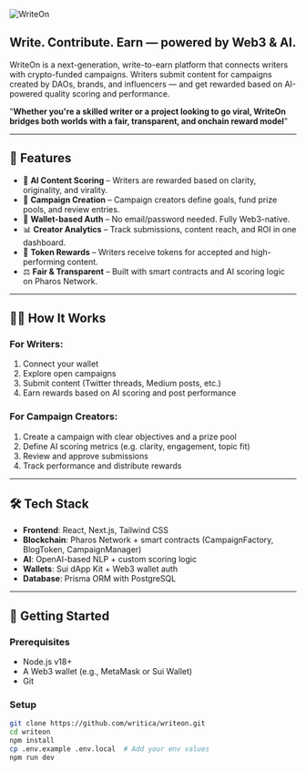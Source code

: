 ![WriteOn](https://github.com/user-attachments/assets/48e8d273-bbe2-4f7d-a168-f284ec6036e4)

## **Write. Contribute. Earn — powered by Web3 & AI.**

WriteOn is a next-generation, write-to-earn platform that connects writers with crypto-funded campaigns. Writers submit content for campaigns created by DAOs, brands, and influencers — and get rewarded based on AI-powered quality scoring and performance.

"**Whether you're a skilled writer or a project looking to go viral, WriteOn bridges both worlds with a fair, transparent, and onchain reward model**"

---

## 🚀 Features

- 🧠 **AI Content Scoring** – Writers are rewarded based on clarity, originality, and virality.
- 🧾 **Campaign Creation** – Campaign creators define goals, fund prize pools, and review entries.
- 🔐 **Wallet-based Auth** – No email/password needed. Fully Web3-native.
- 📊 **Creator Analytics** – Track submissions, content reach, and ROI in one dashboard.
- 💸 **Token Rewards** – Writers receive tokens for accepted and high-performing content.
- ⚖️ **Fair & Transparent** – Built with smart contracts and AI scoring logic on Pharos Network.

---

## 🧑‍💻 How It Works

### For Writers:
1. Connect your wallet
2. Explore open campaigns
3. Submit content (Twitter threads, Medium posts, etc.)
4. Earn rewards based on AI scoring and post performance

### For Campaign Creators:
1. Create a campaign with clear objectives and a prize pool
2. Define AI scoring metrics (e.g. clarity, engagement, topic fit)
3. Review and approve submissions
4. Track performance and distribute rewards

---

## 🛠️ Tech Stack

- **Frontend**: React, Next.js, Tailwind CSS
- **Blockchain**: Pharos Network + smart contracts (CampaignFactory, BlogToken, CampaignManager)
- **AI**: OpenAI-based NLP + custom scoring logic
- **Wallets**: Sui dApp Kit + Web3 wallet auth
- **Database**: Prisma ORM with PostgreSQL

---

## 🧪 Getting Started

### Prerequisites

- Node.js v18+
- A Web3 wallet (e.g., MetaMask or Sui Wallet)
- Git

### Setup

```bash
git clone https://github.com/writica/writeon.git
cd writeon
npm install
cp .env.example .env.local  # Add your env values
npm run dev
